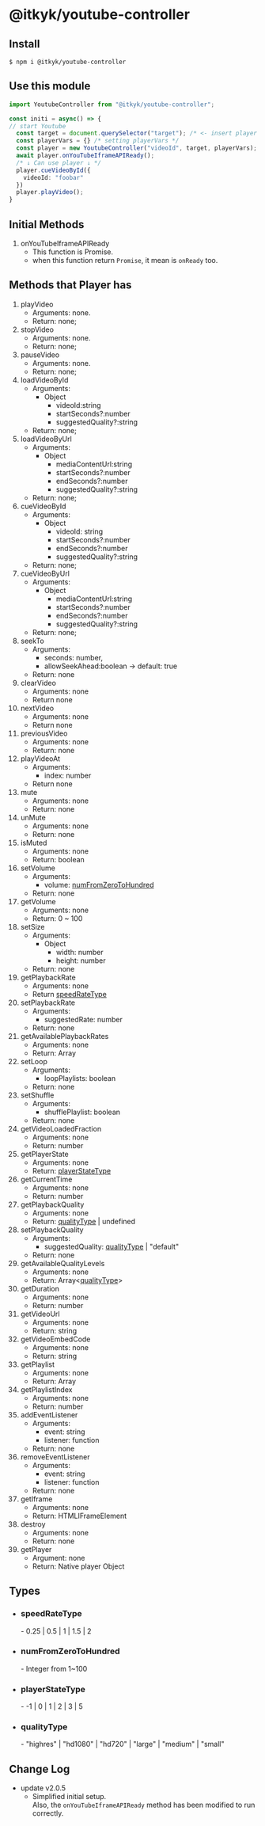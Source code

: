 # @itkyk/youtube-controller  

## Install
```shell
$ npm i @itkyk/youtube-controller
```

## Use this module

```typescript
import YoutubeController from "@itkyk/youtube-controller";

const initi = async() => {
// start Youtube
  const target = document.querySelector("target"); /* <- insert player in this selector*/
  const playerVars = {} /* setting playerVars */
  const player = new YoutubeController("videoId", target, playerVars);
  await player.onYouTubeIframeAPIReady();
  /* ↓ Can use player ↓ */
  player.cueVideoById({
    videoId: "foobar"
  })
  player.playVideo();
}
```

## Initial Methods
1. onYouTubeIframeAPIReady
   - This function is Promise.
   - when this function return `Promise`, it mean is `onReady` too.

## Methods that Player has
1. playVideo
   - Arguments: none.
   - Return: none;
2. stopVideo
    - Arguments: none.
    - Return: none;
3. pauseVideo
    - Arguments: none.
    - Return: none;
4. loadVideoById
    - Arguments: 
      - Object
        - videoId:string
        - startSeconds?:number
        - suggestedQuality?:string
    - Return: none;
5. loadVideoByUrl
    - Arguments: 
      - Object
        - mediaContentUrl:string
        - startSeconds?:number
        - endSeconds?:number
        - suggestedQuality?:string
    - Return: none;
6. cueVideoById
    - Arguments: 
      - Object
        - videoId: string
        - startSeconds?:number
        - endSeconds?:number
        - suggestedQuality?:string
    - Return: none;
7. cueVideoByUrl
    - Arguments: 
      - Object
        - mediaContentUrl:string
        - startSeconds?:number
        - endSeconds?:number
        - suggestedQuality?:string
    - Return: none;
8. seekTo
   - Arguments:
     - seconds: number,
     - allowSeekAhead:boolean -> default: true
   - Return: none
9. clearVideo
   - Arguments: none
   - Return none
10. nextVideo
    - Arguments: none
    - Return none
11. previousVideo
    - Arguments: none
    - Return: none
12. playVideoAt
    - Arguments:
      - index: number
    - Return none
13. mute
    - Arguments: none
    - Return: none
14. unMute
    - Arguments: none
    - Return: none
15. isMuted
    - Arguments: none
    - Return: boolean
16. setVolume
    - Arguments: 
      - volume: [numFromZeroToHundred](#numFromZeroToHundred)
    - Return: none
17. getVolume
    - Arguments: none
    - Return: 0 ~ 100
18. setSize
    - Arguments:
      - Object
        - width: number
        - height: number
    - Return: none
19. getPlaybackRate
    - Arguments: none
    - Return [speedRateType](#speedRateType)
20. setPlaybackRate
    - Arguments:
      - suggestedRate: number
    - Return: none
21. getAvailablePlaybackRates
    - Arguments: none
    - Return: Array<number>
22. setLoop
    - Arguments:
      - loopPlaylists: boolean
    - Return: none
23. setShuffle
    - Arguments:
      - shufflePlaylist: boolean
    - Return: none
24. getVideoLoadedFraction
    - Arguments: none
    - Return: number
25. getPlayerState
    - Arguments: none
    - Return: [playerStateType](#playerStateType)
26. getCurrentTime
    - Arguments: none
    - Return: number
27. getPlaybackQuality
    - Arguments: none
    - Return: [qualityType](#qualityType) | undefined
28. setPlaybackQuality
    - Arguments: 
      - suggestedQuality: [qualityType](#qualityType) | "default"
    - Return: none
29. getAvailableQualityLevels
    - Arguments: none
    - Return: Array<[qualityType](#qualityType)>
30. getDuration
    - Arguments: none
    - Return: number
31. getVideoUrl
    - Arguments: none
    - Return: string
32. getVideoEmbedCode
    - Arguments: none
    - Return: string
33. getPlaylist
    - Arguments: none
    - Return: Array<string>
34. getPlaylistIndex
    - Arguments: none
    - Return: number
35. addEventListener
    - Arguments: 
      - event: string
      - listener: function
    - Return: none
36. removeEventListener
    - Arguments:
        - event: string
        - listener: function
    - Return: none
37. getIframe
    - Arguments: none
    - Return: HTMLIFrameElement
38. destroy
    - Arguments: none
    - Return: none
39. getPlayer
    - Argument: none
    - Return: Native player Object

## Types
- <h3 id="speedRateType">speedRateType</h3>
  - 0.25 | 0.5 | 1 | 1.5 | 2
- <h3 id="numFromZeroToHundred">numFromZeroToHundred</h3>
  - Integer from 1~100
- <h3 id="playerStateType">playerStateType</h3>
  - -1 | 0 | 1 | 2 | 3 | 5
- <h3 id="qualityType">qualityType</h3>
  - "highres" | "hd1080" | "hd720" | "large" | "medium" | "small" 

## Change Log
- update v2.0.5
  - Simplified initial setup.  
    Also, the `onYouTubeIframeAPIReady` method has been modified to run correctly.

